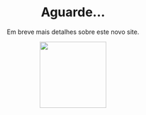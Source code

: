 <div align="center">
  <h1>Aguarde...</h1>
  <p>Em breve mais detalhes sobre este novo site.</p>
  <img align="center" height="150" src="https://www.blogson.com.br/wp-content/uploads/2017/10/loading-gif-transparent-10.gif"  />
</div>
